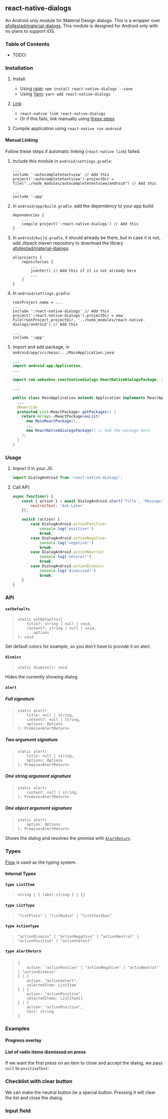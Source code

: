 ## react-native-dialogs

An Android only module for Material Design dialogs. This is a wrapper over [afollestad/material-dialogs](https://github.com/afollestad/material-dialogs). This module is designed for Android only with no plans to support iOS.

### Table of Contents
- TODO:

### Installation

1. Install:
    - Using [npm](https://www.npmjs.com/#getting-started): `npm install react-native-dialogs --save`
    - Using [Yarn](https://yarnpkg.com/): `yarn add react-native-dialogs`

2. [Link](https://facebook.github.io/react-native/docs/linking-libraries-ios.html):
    - `react-native link react-native-dialogs`
    - Or if this fails, link manually using [these steps](#manual-linking)

3. Compile application using `react-native run-android`

#### Manual Linking
Follow these steps if automatic linking (`react-native link`) failed.

1. Include this module in `android/settings.gradle`:

   ```
   ...
   include ':autocompletetextview' // Add this
   project(':autocompletetextview').projectDir = file("../node_modules/autocompletetextview/android") // Add this

   ...
   include ':app'
   ```

2. In `android/app/build.gradle`, add the dependency to your app build:

   ```
   dependencies {
       ...
       compile project(':react-native-dialogs') // Add this
   }
   ```

3. In `android/build.gradle`, it should already be there, but in case it is not, add Jitpack maven repository to download the library [afollestad/material-dialogs](https://github.com/afollestad/material-dialogs):

   ```
   allprojects {
       repositories {
           ...
           jcenter() // Add this if it is not already here
           ...
       }
   }
   ```

4. In `android/settings.gradle`:

   ```
   rootProject.name = ...
   ...
   include ':react-native-dialogs' // Add this
   project(':react-native-dialogs').projectDir = new File(rootProject.projectDir, '../node_modules/react-native-dialogs/android') // Add this

   ...
   include ':app'
   ```

5. Import and add package, in `android/app/src/main/.../MainApplication.java`:

   ```java
   ...
   import android.app.Application;
   ...

   import com.aakashns.reactnativedialogs.ReactNativeDialogsPackage; // Add new import

   ...

   public class MainApplication extends Application implements ReactApplication {
     ...
     @Override
     protected List<ReactPackage> getPackages() {
       return Arrays.<ReactPackage>asList(
         new MainReactPackage(),
         ...
         new ReactNativeDialogsPackage() // Add the package here
       );
     }
   }
   ```

### Usage

1. Import it in your JS:

   ```js
   import DialogAndroid from 'react-native-dialogs';
   ```

2. Call API:

   ```js
   async function() {
       const { action } = await DialogAndroid.alert('Title', 'Message', {
           neutralText: 'Ask Later'
       });

       switch (action) {
           case DialogAndroid.actionPositive:
               console.log('positive!')
               break;
           case DialogAndroid.actionNegative:
               console.log('negative!')
               break;
           case DialogAndroid.actionNeutral:
               console.log('netural!')
               break;
           case DialogAndroid.actionDismiss:
               console.log('dismissed!')
               break;
       }
   }
   ```

### API

#### `setDefaults`

>     static setDefaults({
>         title?: string | null | void,
>         content?: string | null | void,
>         ...options
>     ): void

Set default colors for example, so you don't have to provide it on alert.

#### `dismiss`

>     static dismiss(): void

Hides the currently showing dialog.

#### `alert`

##### Full signature
>     static alert(
>         title: null | string,
>         content?: null | string,
>         options: Options
>     ): Promise<AlertReturn>

##### Two argument signature
>     static alert(
>         title: null | string,
>         options: Options
>     ): Promise<AlertReturn>

##### One string argument signature
>     static alert(
>         content: null | string,
>     ): Promise<AlertReturn>

##### One object argument signature
>     static alert(
>         option: Options
>     ): Promise<AlertReturn>

Shows the dialog and resolves the promise with [`AlertReturn`](#type-alertreturn).

### Types

[Flow](http://flow.org/) is used as the typing system.

#### Internal Types

#### `type ListItem`

>     string | { label:string } | {}

#### `type ListType`

>     "listPlain" | "listRadio" | "listCheckbox"

#### `type ActionType`

>     "actionDismiss" | "actionNegative" | "actionNeutral" | "actionPositive" | "actionSelect"

##### `type AlertReturn`

>     {
>         action: "actionPostive" | "actionNegative" | "actioNeutral" | "actionDismiss"
>     } | {
>         action: "actionSelect",
>         selectedItem: ListItem
>     } | {
>         action: "actionPositive",
>         selectedItems: ListItem[]
>     } | {
>         action: "actionPositive",
>         text: string
>     }

### Examples

#### Progress overlay


#### List of radio items dismissed on press

If we want the first press on an item to close and accept the dialog, we pass `null` to `positiveText`:



### Checklist with clear button

We can make the neutral button be a special button. Pressing it will clear the list and close the dialog.


### Input field

